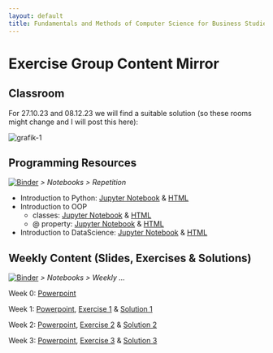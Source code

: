 ```yaml
---
layout: default
title: Fundamentals and Methods of Computer Science for Business Studies - Exercises, Group 2
---
```


# Exercise Group Content Mirror

## Classroom

For 27.10.23 and 08.12.23 we will find a suitable solution (so these rooms might change and I will post this here):

![grafik-1](https://github.com/DomBBB/dombbb.github.io/assets/48671300/fb2b78d1-226f-4b53-b22b-f016ae54cd0f)


## Programming Resources

[![Binder](https://mybinder.org/badge_logo.svg)](https://mybinder.org/v2/gh/DomBBB/dombbb.github.io/HEAD) _> Notebooks > Repetition_

- Introduction to Python: [Jupyter Notebook](https://github.com/DomBBB/dombbb.github.io/blob/main/Notebooks/Repetition/GMI%202023%20-%20Introduction%20to%20Python.ipynb) & [HTML](https://github.com/DomBBB/dombbb.github.io/blob/main/Notebooks/Repetition/GMI%202023%20-%20Introduction%20to%20Python.htm)
- Introduction to OOP
  - classes: [Jupyter Notebook](https://github.com/DomBBB/dombbb.github.io/blob/main/Notebooks/Repetition/GMI%202023%20-%20oop.ipynb) & [HTML](https://github.com/DomBBB/dombbb.github.io/blob/main/Notebooks/Repetition/GMI%202023%20-%20oop.html)
  - @ property: [Jupyter Notebook](https://github.com/DomBBB/dombbb.github.io/blob/main/Notebooks/Repetition/GMI%202023%20-%20%40property.ipynb) & [HTML](https://github.com/DomBBB/dombbb.github.io/blob/main/Notebooks/Repetition/GMI%202023%20-%20%40property.html)
- Introduction to DataScience: [Jupyter Notebook](https://github.com/DomBBB/dombbb.github.io/blob/main/Notebooks/Repetition/GMI%202023%20-%20Data%20Science.ipynb) & [HTML](https://github.com/DomBBB/dombbb.github.io/blob/main/Notebooks/Repetition/GMI%202023%20-%20Data%20Science.html)

## Weekly Content (Slides, Exercises & Solutions)

[![Binder](https://mybinder.org/badge_logo.svg)](https://mybinder.org/v2/gh/DomBBB/dombbb.github.io/HEAD) _> Notebooks > Weekly ..._

Week 0: [Powerpoint](https://view.officeapps.live.com/op/view.aspx?src=https://dombbb.github.io/Presentation/Presentation_W0.pptx)

Week 1: [Powerpoint](https://view.officeapps.live.com/op/view.aspx?src=https://dombbb.github.io/Presentation/Presentation_W1.pptx), [Exercise 1](https://github.com/DomBBB/dombbb.github.io/blob/main/Notebooks/Weekly%20Exercises/Week1.ipynb) & [Solution 1](https://github.com/DomBBB/dombbb.github.io/blob/main/Notebooks/Weekly%20Solutions/Week1_Solution.ipynb)

Week 2: [Powerpoint](https://view.officeapps.live.com/op/view.aspx?src=https://dombbb.github.io/Presentation/Presentation_W2.pptx), [Exercise 2](https://github.com/DomBBB/dombbb.github.io/blob/main/Notebooks/Weekly%20Exercises/Week2.ipynb) & [Solution 2](https://github.com/DomBBB/dombbb.github.io/blob/main/Notebooks/Weekly%20Solutions/Week2_Solution.ipynb)

Week 3: [Powerpoint](https://view.officeapps.live.com/op/view.aspx?src=https://dombbb.github.io/Presentation/Presentation_W3.pptx), [Exercise 3](https://github.com/DomBBB/dombbb.github.io/blob/main/Notebooks/Weekly%20Exercises/Week3.ipynb) & [Solution 3](https://github.com/DomBBB/dombbb.github.io/blob/main/Notebooks/Weekly%20Solutions/Week3_Solution.ipynb)
